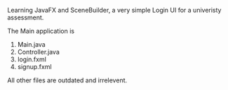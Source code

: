 Learning JavaFX and SceneBuilder, a very simple Login UI for a univeristy assessment. 

The Main application is 
1) Main.java
2) Controller.java
3) login.fxml
4) signup.fxml

All other files are outdated and irrelevent.
